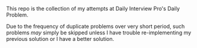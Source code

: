 This repo is the collection of my attempts at Daily Interview Pro's Daily Problem.

Due to the frequency of duplicate problems over very short period, such problems _may_ simply be skipped unless I have trouble re-implementing my previous solution or I have a better solution.

